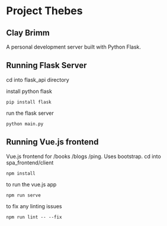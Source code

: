 # Project Thebes
## Clay Brimm
A personal development server built with Python Flask.

## Running Flask Server
cd into flask_api directory

install python flask
``` 
pip install flask 
```
run the flask server
``` 
python main.py 
```

## Running Vue.js frontend
Vue.js frontend for /books /blogs /ping. Uses bootstrap.
cd into spa_frontend/client
``` 
npm install 
```
to run the vue.js app
``` 
npm run serve 
```
to fix any linting issues
``` 
npm run lint -- --fix 
```
